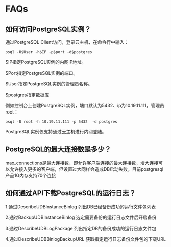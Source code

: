 # FAQs



## 如何访问PostgreSQL实例？

通过PostgreSQL Client访问，登录云主机，在命令行中输入： 

    psql -U$User -h$IP -p$port -d$postgres

$IP指定PostgreSQL实例的内网IP地址。

$Port指定PostgreSQL实例的端口。

$User指定PostgreSQL实例的管理员名称。

$postgres指定数据库

例如控制台上创建PostgreSQL实例，端口默认为5432、ip为10.19.11.111，管理员root：
```
psql -U root -h 10.19.11.111 -p 5432  -d postgres 
```
PostgreSQL实例仅支持通过云主机进行内网登陆。

## PostgreSQL的最大连接数是多少？

max\_connections是最大连接数，即允许客户端连接的最大连接数，增大连接可以允许接入更多的客户端，但设置过大同样会造成DB启动失败。目前postgresql产品1G内存支持70个连接

## 如何通过API下载PostgreSQL的运行日志？

1.通过DescribeUDBInstanceBinlog 列出DB已经备份成功的运行文件包列表

2.通过BackupUDBInstanceBinlog 选定需要备份的运行日志文件后开启备份

3.通过DescribeUDBLogPackage 列出指定DB的备份成功的运行日志文件包

4.通过DescribeUDBBinlogBackupURL 获取指定运行日志备份文件包的下载URL
